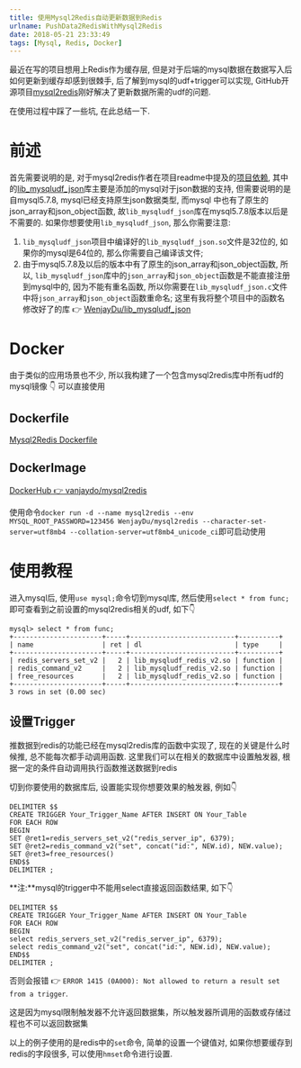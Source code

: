 ```yaml
---
title: 使用Mysql2Redis自动更新数据到Redis
urlname: PushData2RedisWithMysql2Redis
date: 2018-05-21 23:33:49
tags: [Mysql, Redis, Docker]
---
```


最近在写的项目想用上Redis作为缓存层, 但是对于后端的mysql数据在数据写入后如何更新到缓存却感到很棘手, 后了解到mysql的udf+trigger可以实现, GitHub开源项目[mysql2redis](https://github.com/dawnbreaks/mysql2redis)刚好解决了更新数据所需的udf的问题.

在使用过程中踩了一些坑, 在此总结一下.

<!-- more -->

# 前述
首先需要说明的是, 对于mysql2redis作者在项目readme中提及的[项目依赖](https://github.com/dawnbreaks/mysql2redis#dependencies), 其中的[lib_mysqludf_json](https://github.com/mysqludf/lib_mysqludf_json)库主要是添加的mysql对于json数据的支持, 但需要说明的是自mysql5.7.8, mysql已经支持原生json数据类型, 而mysql 中也有了原生的json_array和json_object函数, 故`lib_mysqludf_json`库在mysql5.7.8版本以后是不需要的. 如果你想要使用`lib_mysqludf_json`, 那么你需要注意: 

1. `lib_mysqludf_json`项目中编译好的`lib_mysqludf_json.so`文件是32位的, 如果你的mysql是64位的, 那么你需要自己编译该文件; 
2. 由于mysql5.7.8及以后的版本中有了原生的json_array和json_object函数, 所以, `lib_mysqludf_json`库中的`json_array`和`json_object`函数是不能直接注册到mysql中的, 因为不能有重名函数, 所以你需要在`lib_mysqludf_json.c`文件中将`json_array`和`json_object`函数重命名; 
这里有我将整个项目中的函数名修改好了的库 👉 [WenjayDu/lib_mysqludf_json](https://github.com/WenjayDu/lib_mysqludf_json)

# Docker
由于类似的应用场景也不少, 所以我构建了一个包含mysql2redis库中所有udf的mysql镜像 👇 可以直接使用

## Dockerfile
[Mysql2Redis Dockerfile](https://github.com/WenjayDu/PropBag/blob/master/docker-MysqlWithMysql2Redis/Dockerfile)

## DockerImage
[DockerHub 👉 vanjaydo/mysql2redis](https://hub.docker.com/r/vanjaydo/mysql2redis/)

使用命令`docker run -d --name mysql2redis --env MYSQL_ROOT_PASSWORD=123456 WenjayDu/mysql2redis --character-set-server=utf8mb4 --collation-server=utf8mb4_unicode_ci`即可启动使用

# 使用教程
进入mysql后, 使用`use mysql;`命令切到mysql库, 然后使用`select * from func;`即可查看到之前设置的mysql2redis相关的udf, 如下👇

```
mysql> select * from func;
+----------------------+-----+--------------------------+----------+
| name                 | ret | dl                       | type     |
+----------------------+-----+--------------------------+----------+
| redis_servers_set_v2 |   2 | lib_mysqludf_redis_v2.so | function |
| redis_command_v2     |   2 | lib_mysqludf_redis_v2.so | function |
| free_resources       |   2 | lib_mysqludf_redis_v2.so | function |
+----------------------+-----+--------------------------+----------+
3 rows in set (0.00 sec)
```

## 设置Trigger
推数据到redis的功能已经在mysql2redis库的函数中实现了, 现在的关键是什么时候推, 总不能每次都手动调用函数. 这里我们可以在相关的数据库中设置触发器, 根据一定的条件自动调用执行函数推送数据到redis

切到你要使用的数据库后, 设置能实现你想要效果的触发器, 例如👇

```
DELIMITER $$
CREATE TRIGGER Your_Trigger_Name AFTER INSERT ON Your_Table
FOR EACH ROW 
BEGIN
SET @ret1=redis_servers_set_v2("redis_server_ip", 6379);
SET @ret2=redis_command_v2("set", concat("id:", NEW.id), NEW.value);
SET @ret3=free_resources()
END$$
DELIMITER ;
```
**注:**mysql的trigger中不能用select直接返回函数结果, 如下👇

```
DELIMITER $$
CREATE TRIGGER Your_Trigger_Name AFTER INSERT ON Your_Table
FOR EACH ROW 
BEGIN
select redis_servers_set_v2("redis_server_ip", 6379);
select redis_command_v2("set", concat("id:", NEW.id), NEW.value);
END$$
DELIMITER ;
```

否则会报错 👉 `ERROR 1415 (0A000): Not allowed to return a result set from a trigger`.

这是因为mysql限制触发器不允许返回数据集，所以触发器所调用的函数或存储过程也不可以返回数据集

以上的例子使用的是redis中的`set`命令, 简单的设置一个键值对, 如果你想要缓存到redis的字段很多, 可以使用`hmset`命令进行设置.